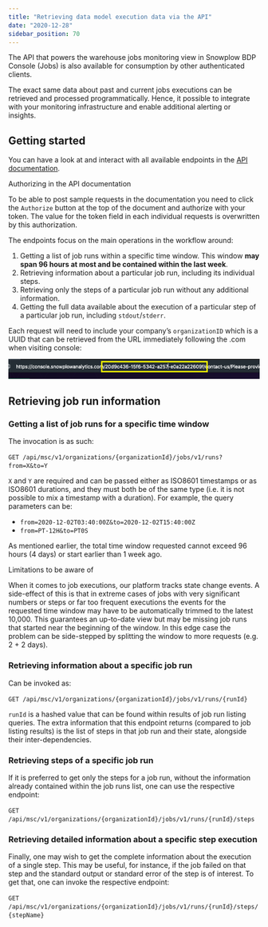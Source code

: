 ```yaml
---
title: "Retrieving data model execution data via the API"
date: "2020-12-28"
sidebar_position: 70
---
```


The API that powers the warehouse jobs monitoring view in Snowplow BDP Console (Jobs) is also available for consumption by other authenticated clients.

The exact same data about past and current jobs executions can be retrieved and processed programmatically. Hence, it possible to integrate with your monitoring infrastructure and enable additional alerting or insights.

## Getting started

You can have a look at and interact with all available endpoints in the [API documentation](https://console.snowplowanalytics.com/api/msc/v1/docs/index.html?url=/api/msc/v1/docs/docs.yaml#/Jobs).

Authorizing in the API documentation

To be able to post sample requests in the documentation you need to click the `Authorize` button at the top of the document and authorize with your token. The value for the token field in each individual requests is overwritten by this authorization.

The endpoints focus on the main operations in the workflow around:

1. Getting a list of job runs within a specific time window. This window **may span 96 hours at most and be contained within the last week**.
2. Retrieving information about a particular job run, including its individual steps.
3. Retrieving only the steps of a particular job run without any additional information.
4. Getting the full data available about the execution of a particular step of a particular job run, including `stdout`/`stderr`.

Each request will need to include your company’s `organizationID` which is a UUID that can be retrieved from the URL immediately following the .com when visiting console:

![](images/orgID.png)

## Retrieving job run information

### Getting a list of job runs for a specific time window

The invocation is as such:

`GET /api/msc/v1/organizations/{organizationId}/jobs/v1/runs?from=X&to=Y`

`X` and `Y` are required and can be passed either as ISO8601 timestamps or as ISO8601 durations, and they must both be of the same type (i.e. it is not possible to mix a timestamp with a duration). For example, the query parameters can be:

- `from=2020-12-02T03:40:00Z&to=2020-12-02T15:40:00Z`
- `from=PT-12H&to=PT0S`

As mentioned earlier, the total time window requested cannot exceed 96 hours (4 days) or start earlier than 1 week ago.

Limitations to be aware of

When it comes to job executions, our platform tracks state change events. A side-effect of this is that in extreme cases of jobs with very significant numbers or steps or far too frequent executions the events for the requested time window may have to be automatically trimmed to the latest 10,000. This guarantees an up-to-date view but may be missing job runs that started near the beginning of the window. In this edge case the problem can be side-stepped by splitting the window to more requests (e.g. 2 + 2 days).

### Retrieving information about a specific job run

Can be invoked as:

`GET /api/msc/v1/organizations/{organizationId}/jobs/v1/runs/{runId}`

`runId` is a hashed value that can be found within results of job run listing queries. The extra information that this endpoint returns (compared to job listing results) is the list of steps in that job run and their state, alongside their inter-dependencies.

### Retrieving steps of a specific job run

If it is preferred to get only the steps for a job run, without the information already contained within the job runs list, one can use the respective endpoint:

`GET /api/msc/v1/organizations/{organizationId}/jobs/v1/runs/{runId}/steps`

### Retrieving detailed information about a specific step execution

Finally, one may wish to get the complete information about the execution of a single step. This may be useful, for instance, if the job failed on that step and the standard output or standard error of the step is of interest. To get that, one can invoke the respective endpoint:

`GET /api/msc/v1/organizations/{organizationId}/jobs/v1/runs/{runId}/steps/{stepName}`
